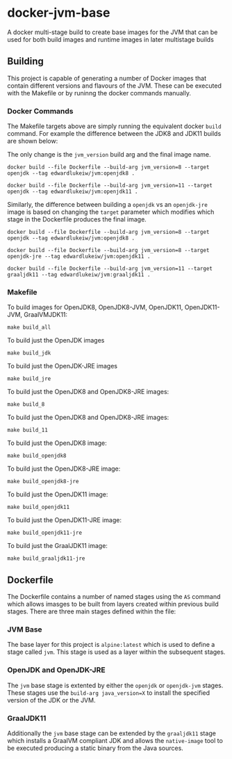 # docker-jvm-base
A docker multi-stage build to create base images for the JVM that can be used for both build images and runtime images in later multistage builds

## Building
This project is capable of generating a number of Docker images that contain different versions and flavours of the JVM. These can be executed with the Makefile or by runinng the docker commands manually.

### Docker Commands
The Makefile targets above are simply running the equivalent docker `build` command. For example the difference between the JDK8 and JDK11 builds are shown below:

The only change is the `jvm_version` build arg and the final image name.

	docker build --file Dockerfile --build-arg jvm_version=8 --target openjdk --tag edwardlukeiw/jvm:openjdk8 .

	docker build --file Dockerfile --build-arg jvm_version=11 --target openjdk --tag edwardlukeiw/jvm:openjdk11 .

Similarly, the difference between building a `openjdk` vs an `openjdk-jre` image is based on changing the `target` parameter which modifies which stage in the Dockerfile produces the final image.

	docker build --file Dockerfile --build-arg jvm_version=8 --target openjdk --tag edwardlukeiw/jvm:openjdk8 .

	docker build --file Dockerfile --build-arg jvm_version=8 --target openjdk-jre --tag edwardlukeiw/jvm:openjdk11 .

	docker build --file Dockerfile --build-arg jvm_version=11 --target graaljdk11 --tag edwardlukeiw/jvm:graaljdk11 .

### Makefile

To build images for OpenJDK8, OpenJDK8-JVM, OpenJDK11, OpenJDK11-JVM, GraalVMJDK11:

    make build_all

To build just the OpenJDK images

    make build_jdk

To build just the OpenJDK-JRE images

    make build_jre

To build just the OpenJDK8 and OpenJDK8-JRE images:

    make build_8

To build just the OpenJDK8 and OpenJDK8-JRE images:

    make build_11

To build just the OpenJDK8 image:

    make build_openjdk8

To build just the OpenJDK8-JRE image:

    make build_openjdk8-jre

To build just the OpenJDK11 image:

    make build_openjdk11

To build just the OpenJDK11-JRE image:

    make build_openjdk11-jre

To build just the GraalJDK11 image:

    make build_graaljdk11-jre

## Dockerfile

The Dockerfile contains a number of named stages using the `AS` command which allows imasges to be built from layers created within previous build stages. There are three main stages defined within the file:

### JVM Base
The base layer for this project is `alpine:latest` which is used to define a stage called `jvm`. This stage is used as a layer within the subsequent stages.

### OpenJDK and OpenJDK-JRE
The `jvm` base stage is extented by either the `openjdk` or `openjdk-jvm` stages. These stages use the `build-arg java_version=X` to install the specified version of the JDK or the JVM.

### GraalJDK11
Additionally the `jvm` base stage can be extended by the `graaljdk11` stage which installs a GraalVM compliant JDK and allows the `native-image` tool to be executed producing a static binary from the Java sources.

